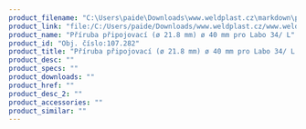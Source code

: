 ```yaml
---
product_filename: "C:\Users\paide\Downloads\www.weldplast.cz\markdown\priruba-pripojovaci-o-218-mm-o-40-mm-pro-labo-34-l.md"
product_link: "file:/C:/Users/paide/Downloads/www.weldplast.cz/www.weldplast.cz/priruba-pripojovaci-o-218-mm-o-40-mm-pro-labo-34-l"
product_name: "Příruba připojovací (ø 21.8 mm) ø 40 mm pro Labo 34/ L"
product_id: "Obj. číslo:107.282"
product_title: "Příruba připojovací (ø 21.8 mm) ø 40 mm pro Labo 34/ L | Weldplast"
product_desc: ""
product_specs: ""
product_downloads: ""
product_href: ""
product_desc_2: ""
product_accessories: ""
product_similar: ""
---
```

